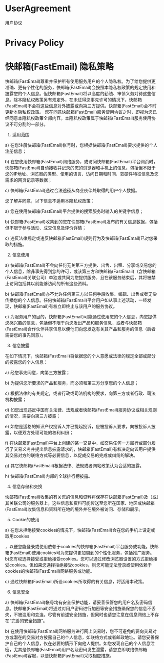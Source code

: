 # UserAgreement
用户协议
# Privacy Policy
# 快邮箱(FastEmail) 隐私策略

快邮箱(FastEmail)尊重并保护所有使用服务用户的个人隐私权。为了给您提供更准确、更有个性化的服务，快邮箱(FastEmail)会按照本隐私权政策的规定使用和披露您的个人信息。但快邮箱(FastEmail)将以高度的勤勉、审慎义务对待这些信息。除本隐私权政策另有规定外，在未征得您事先许可的情况下，快邮箱(FastEmail)不会将这些信息对外披露或向第三方提供。快邮箱(FastEmail)会不时更新本隐私权政策。 您在同意快邮箱(FastEmail)服务使用协议之时，即视为您已经同意本隐私权政策全部内容。本隐私权政策属于快邮箱(FastEmail)服务使用协议不可分割的一部分。 

1. 适用范围 

a) 在您注册快邮箱(FastEmail)帐号时，您根据快邮箱(FastEmail)要求提供的个人注册信息； 

b) 在您使用快邮箱(FastEmail)网络服务，或访问快邮箱(FastEmail)平台网页时，快邮箱(FastEmail)自动接收并记录的您的浏览器和手机上的信息，包括但不限于您的IP地址、浏览器的类型、使用的语言、访问日期和时间、软硬件特征信息及您需求的网页记录等数据； 

c) 快邮箱(FastEmail)通过合法途径从商业伙伴处取得的用户个人数据。 

您了解并同意，以下信息不适用本隐私权政策： 

a) 您在使用快邮箱(FastEmail)平台提供的搜索服务时输入的关键字信息； 

b) 快邮箱(FastEmail)收集到的您在快邮箱(FastEmail)发布的有关信息数据，包括但不限于参与活动、成交信息及评价详情； 

c) 违反法律规定或违反快邮箱(FastEmail)规则行为及快邮箱(FastEmail)已对您采取的措施。 

2. 信息使用 

a) 快邮箱(FastEmail)不会向任何无关第三方提供、出售、出租、分享或交易您的个人信息，除非事先得到您的许可，或该第三方和快邮箱(FastEmail)（含快邮箱(FastEmail)关联公司）单独或共同为您提供服务，且在该服务结束后，其将被禁止访问包括其以前能够访问的所有这些资料。 

b) 快邮箱(FastEmail)亦不允许任何第三方以任何手段收集、编辑、出售或者无偿传播您的个人信息。任何快邮箱(FastEmail)平台用户如从事上述活动，一经发现，快邮箱(FastEmail)有权立即终止与该用户的服务协议。 

c) 为服务用户的目的，快邮箱(FastEmail)可能通过使用您的个人信息，向您提供您感兴趣的信息，包括但不限于向您发出产品和服务信息，或者与快邮箱(FastEmail)合作伙伴共享信息以便他们向您发送有关其产品和服务的信息（后者需要您的事先同意）。 

3. 信息披露 

在如下情况下，快邮箱(FastEmail)将依据您的个人意愿或法律的规定全部或部分的披露您的个人信息： 

a) 经您事先同意，向第三方披露； 

b) 为提供您所要求的产品和服务，而必须和第三方分享您的个人信息； 

c) 根据法律的有关规定，或者行政或司法机构的要求，向第三方或者行政、司法机构披露；

d) 如您出现违反中国有关法律、法规或者快邮箱(FastEmail)服务协议或相关规则的情况，需要向第三方披露； 

e) 如您是适格的知识产权投诉人并已提起投诉，应被投诉人要求，向被投诉人披露，以便双方处理可能的权利纠纷；

f) 在快邮箱(FastEmail)平台上创建的某一交易中，如交易任何一方履行或部分履行了交易义务并提出信息披露请求的，快邮箱(FastEmail)有权决定向该用户提供其交易对方的联络方式等必要信息，以促成交易的完成或纠纷的解决。 

g) 其它快邮箱(FastEmail)根据法律、法规或者网站政策认为合适的披露。 

h) 快邮箱(FastEmail)内部的全球排行榜披露。 

4. 信息存储和交换 

快邮箱(FastEmail)收集的有关您的信息和资料将保存在快邮箱(FastEmail)及（或）其关联公司的服务器上，这些信息和资料可能传送至您所在国家、地区或快邮箱(FastEmail)收集信息和资料所在地的境外并在境外被访问、存储和展示。 

5. Cookie的使用 

a) 在您未拒绝接受cookies的情况下，快邮箱(FastEmail)会在您的手机上设定或取用cookies

，以便您能登录或使用依赖于cookies的快邮箱(FastEmail)平台服务或功能。快邮箱(FastEmail)使用cookies可为您提供更加周到的个性化服务，包括推广服务。  b)您有权选择接受或拒绝接受cookies。您可以通过修改浏览器设置的方式拒绝接受cookies。但如果您选择拒绝接受cookies，则您可能无法登录或使用依赖于cookies的快邮箱(FastEmail)网络服务或功能。 

c) 通过快邮箱(FastEmail)所设cookies所取得的有关信息，将适用本政策。 

6. 信息安全 

a) 快邮箱(FastEmail)帐号均有安全保护功能，请妥善保管您的用户名及密码信息。快邮箱(FastEmail)将通过对用户密码进行加密等安全措施确保您的信息不丢失，不被滥用和变造。尽管有前述安全措施，但同时也请您注意在信息网络上不存在“完善的安全措施”。 

b) 在使用快邮箱(FastEmail)网络服务进行网上交易时，您不可避免的要向交易对方或潜在的交易对方披露自己的个人信息，如联络方式或者邮政地址。请您妥善保护自己的个人信息，仅在必要的情形下向他人提供。如您发现自己的个人信息泄密，尤其是快邮箱(FastEmail)用户名及密码发生泄露，请您立即联络快邮箱(FastEmail)客服，以便快邮箱(FastEmail)采取相应措施。
